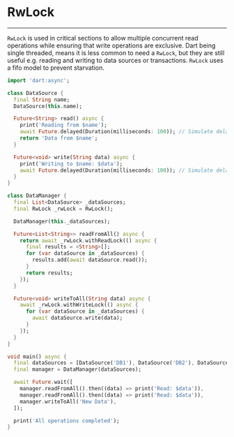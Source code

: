 # RwLock
***
`RwLock` is used in critical sections to allow multiple concurrent read operations while ensuring that write operations are exclusive.
Dart being single threaded, means it is less common to need a `RwLock`, but they are still useful 
e.g. reading and writing to data sources or transactions. `RwLock` uses a fifo model to prevent starvation.

```dart
import 'dart:async';

class DataSource {
  final String name;
  DataSource(this.name);

  Future<String> read() async {
    print('Reading from $name');
    await Future.delayed(Duration(milliseconds: 100)); // Simulate delay
    return 'Data from $name';
  }

  Future<void> write(String data) async {
    print('Writing to $name: $data');
    await Future.delayed(Duration(milliseconds: 100)); // Simulate delay
  }
}

class DataManager {
  final List<DataSource> _dataSources;
  final RwLock _rwLock = RwLock();

  DataManager(this._dataSources);

  Future<List<String>> readFromAll() async {
    return await _rwLock.withReadLock(() async {
      final results = <String>[];
      for (var dataSource in _dataSources) {
        results.add(await dataSource.read());
      }
      return results;
    });
  }

  Future<void> writeToAll(String data) async {
    await _rwLock.withWriteLock(() async {
      for (var dataSource in _dataSources) {
        await dataSource.write(data);
      }
    });
  }
}

void main() async {
  final dataSources = [DataSource('DB1'), DataSource('DB2'), DataSource('DB3')];
  final manager = DataManager(dataSources);

  await Future.wait([
    manager.readFromAll().then((data) => print('Read: $data')),
    manager.readFromAll().then((data) => print('Read: $data')),
    manager.writeToAll('New Data'),
  ]);

  print('All operations completed');
}
```
